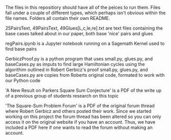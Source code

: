 The files in this repositiory should have all of the peices to run them. 
Files fall under a couple of different types, which perhaps isn't obvious within the file names.
Folders all contain their own README.

25PairsText, 49PairsText, 49Glues[L,c,le,re].txt are text files containing the base cases talked about in our paper, both base 'nice' pairs and glues

regPairs.ipynb is a Jupyter notebook running on a Sagemath Kernel used to find base pairs

GerbiczProof.py is a python program that uses small.py, glues.py, and baseCases.py as imputs to find large Hamiltonian cycles using the algorithim outlined in Robert Gerbicz's proof
      small.py, glues.py, and baseCases.py are copies from Roberts original code, formated to work with our Python code

'A New Result on Parkers Square Sum Conjecture' is a PDF of the write up of a previous group of students research on this topic 

'The Square-Sum Problem Forum' is a PDF of the original forum thread where Robert Gerbicz and others posted their work. Since we started working on this project the forum thread has been altered so you can only access it on the original website if you have an account. Thus, we have included a PDF here if one wants to read the forum without making an account. 
